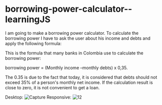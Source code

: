 # borrowing-power-calculator--learningJS
I am going to make a borrowing power calculator. To calculate the borrowing power I have to ask the user about his income and debts and apply the following formula:

This is the formula that many banks in Colombia use to calculate the borrowing power:

borrowing power = (Monthly income –monthly debts) x 0,35.

The 0.35 is due to the fact that today, it is considered that debts should not exceed 35% of a person's monthly net income. If the calculation result is close to zero, it is not convenient to get a loan.

Desktop:
![Capture](https://user-images.githubusercontent.com/111724137/188758766-a9e4665e-0a95-45b2-a015-6822805aa24f.JPG)
Responsive:
![12](https://user-images.githubusercontent.com/111724137/188758772-5961bb46-8d64-48bb-9d63-4f70b011fec3.JPG)
